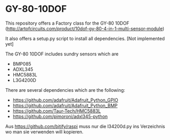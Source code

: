 # GY-80-10DOF
This repository offers a Factory class for the GY-80 10DOF (http://artofcircuits.com/product/10dof-gy-80-4-in-1-multi-sensor-module)

It also offers a setup.py script to install all dependencies. [Not implemented yet]

The GY-80 10DOF includes sundry sensors which are

  - BMP085
  - ADXL345
  - HMC5883L
  - L3G4200D

There are several dependencies which are the following:

  - https://github.com/adafruit/Adafruit_Python_GPIO
  - https://github.com/adafruit/Adafruit_Python_BMP
  - https://github.com/Taur-Tech/HMC5883L
  - https://github.com/pimoroni/adxl345-python

Aus https://github.com/bitify/raspi muss nur die l34200d.py ins Verzeichnis wo man sie verwenden will kopieren.
